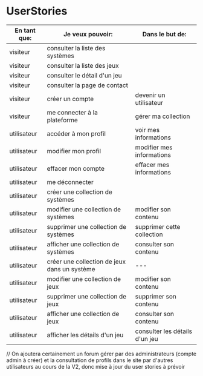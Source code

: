 # UserStories

| En tant que: | Je veux pouvoir: | Dans le but de: |
|---                            |---                                                 |---
|visiteur                       |consulter la liste des systèmes                     |
|visiteur                       |consulter la liste des jeux                         |
|visiteur                       |consulter le détail d'un jeu                        |
|visiteur                       |consulter la page de contact                        |
|visiteur                       |créer un compte                                     |devenir un utilisateur
|visiteur                       |me connecter à la plateforme                        |gérer ma collection
|utilisateur                    |accéder à mon profil                                |voir mes informations
|utilisateur                    |modifier mon profil                                 |modifier mes informations
|utilisateur                    |effacer mon compte                                  |effacer mes informations
|utilisateur                    |me déconnecter                                      |
|utilisateur                    |créer une collection de systèmes                    |
|utilisateur                    |modifier une collection de systèmes                 |modifier son contenu
|utilisateur                    |supprimer une collection de systèmes                | supprimer cette collection
|utilisateur                    |afficher une collection de systèmes                 | consulter son contenu
|utilisateur                    |créer une collection de jeux dans un système        |---
|utilisateur                    |modifier une collection de jeux                     | modifier son contenu
|utilisateur                    |supprimer une collection de jeux                    | supprimer son contenu
|utilisateur                    |afficher une collection de jeux                     | consulter son contenu
|utilisateur                    |afficher les détails d'un jeu                       | consulter les détails d'un jeu

// On ajoutera certainement un forum gérer par des administrateurs (compte admin à créer) et la consultation de profils dans le site par d'autres utilisateurs au cours de la V2, donc mise à jour du user stories à prévoir  
